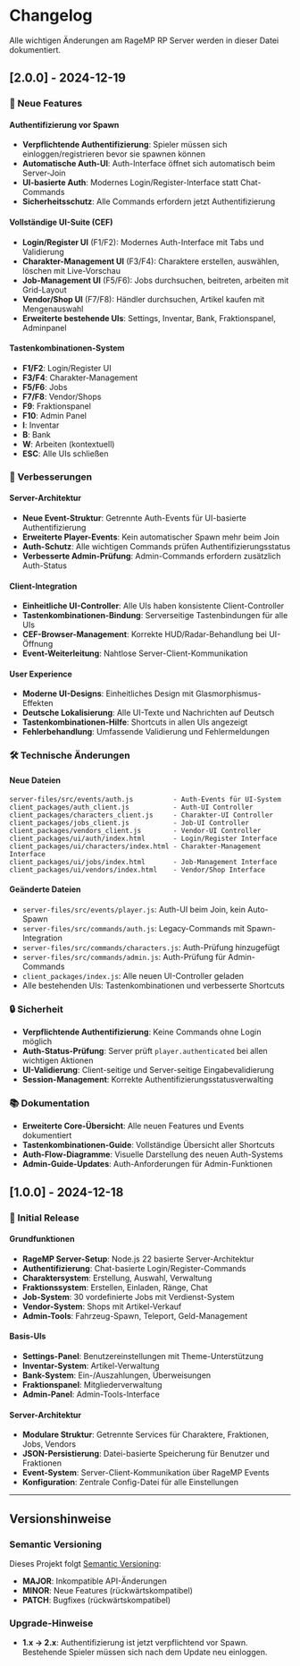 # Changelog

Alle wichtigen Änderungen am RageMP RP Server werden in dieser Datei dokumentiert.

## [2.0.0] - 2024-12-19

### 🚀 Neue Features

#### Authentifizierung vor Spawn
- **Verpflichtende Authentifizierung**: Spieler müssen sich einloggen/registrieren bevor sie spawnen können
- **Automatische Auth-UI**: Auth-Interface öffnet sich automatisch beim Server-Join
- **UI-basierte Auth**: Modernes Login/Register-Interface statt Chat-Commands
- **Sicherheitsschutz**: Alle Commands erfordern jetzt Authentifizierung

#### Vollständige UI-Suite (CEF)
- **Login/Register UI** (F1/F2): Modernes Auth-Interface mit Tabs und Validierung
- **Charakter-Management UI** (F3/F4): Charaktere erstellen, auswählen, löschen mit Live-Vorschau
- **Job-Management UI** (F5/F6): Jobs durchsuchen, beitreten, arbeiten mit Grid-Layout
- **Vendor/Shop UI** (F7/F8): Händler durchsuchen, Artikel kaufen mit Mengenauswahl
- **Erweiterte bestehende UIs**: Settings, Inventar, Bank, Fraktionspanel, Adminpanel

#### Tastenkombinationen-System
- **F1/F2**: Login/Register UI
- **F3/F4**: Charakter-Management
- **F5/F6**: Jobs
- **F7/F8**: Vendor/Shops
- **F9**: Fraktionspanel
- **F10**: Admin Panel
- **I**: Inventar
- **B**: Bank
- **W**: Arbeiten (kontextuell)
- **ESC**: Alle UIs schließen

### 🔧 Verbesserungen

#### Server-Architektur
- **Neue Event-Struktur**: Getrennte Auth-Events für UI-basierte Authentifizierung
- **Erweiterte Player-Events**: Kein automatischer Spawn mehr beim Join
- **Auth-Schutz**: Alle wichtigen Commands prüfen Authentifizierungsstatus
- **Verbesserte Admin-Prüfung**: Admin-Commands erfordern zusätzlich Auth-Status

#### Client-Integration
- **Einheitliche UI-Controller**: Alle UIs haben konsistente Client-Controller
- **Tastenkombinationen-Bindung**: Serverseitige Tastenbindungen für alle UIs
- **CEF-Browser-Management**: Korrekte HUD/Radar-Behandlung bei UI-Öffnung
- **Event-Weiterleitung**: Nahtlose Server-Client-Kommunikation

#### User Experience
- **Moderne UI-Designs**: Einheitliches Design mit Glasmorphismus-Effekten
- **Deutsche Lokalisierung**: Alle UI-Texte und Nachrichten auf Deutsch
- **Tastenkombinationen-Hilfe**: Shortcuts in allen UIs angezeigt
- **Fehlerbehandlung**: Umfassende Validierung und Fehlermeldungen

### 🛠️ Technische Änderungen

#### Neue Dateien
```
server-files/src/events/auth.js          - Auth-Events für UI-System
client_packages/auth_client.js           - Auth-UI Controller
client_packages/characters_client.js     - Charakter-UI Controller
client_packages/jobs_client.js           - Job-UI Controller
client_packages/vendors_client.js        - Vendor-UI Controller
client_packages/ui/auth/index.html       - Login/Register Interface
client_packages/ui/characters/index.html - Charakter-Management Interface
client_packages/ui/jobs/index.html       - Job-Management Interface
client_packages/ui/vendors/index.html    - Vendor/Shop Interface
```

#### Geänderte Dateien
- `server-files/src/events/player.js`: Auth-UI beim Join, kein Auto-Spawn
- `server-files/src/commands/auth.js`: Legacy-Commands mit Spawn-Integration
- `server-files/src/commands/characters.js`: Auth-Prüfung hinzugefügt
- `server-files/src/commands/admin.js`: Auth-Prüfung für Admin-Commands
- `client_packages/index.js`: Alle neuen UI-Controller geladen
- Alle bestehenden UIs: Tastenkombinationen und verbesserte Shortcuts

### 🔒 Sicherheit
- **Verpflichtende Authentifizierung**: Keine Commands ohne Login möglich
- **Auth-Status-Prüfung**: Server prüft `player.authenticated` bei allen wichtigen Aktionen
- **UI-Validierung**: Client-seitige und Server-seitige Eingabevalidierung
- **Session-Management**: Korrekte Authentifizierungsstatusverwalting

### 📚 Dokumentation
- **Erweiterte Core-Übersicht**: Alle neuen Features und Events dokumentiert
- **Tastenkombinationen-Guide**: Vollständige Übersicht aller Shortcuts
- **Auth-Flow-Diagramme**: Visuelle Darstellung des neuen Auth-Systems
- **Admin-Guide-Updates**: Auth-Anforderungen für Admin-Funktionen

## [1.0.0] - 2024-12-18

### 🎯 Initial Release

#### Grundfunktionen
- **RageMP Server-Setup**: Node.js 22 basierte Server-Architektur
- **Authentifizierung**: Chat-basierte Login/Register-Commands
- **Charaktersystem**: Erstellung, Auswahl, Verwaltung
- **Fraktionssystem**: Erstellen, Einladen, Ränge, Chat
- **Job-System**: 30 vordefinierte Jobs mit Verdienst-System
- **Vendor-System**: Shops mit Artikel-Verkauf
- **Admin-Tools**: Fahrzeug-Spawn, Teleport, Geld-Management

#### Basis-UIs
- **Settings-Panel**: Benutzereinstellungen mit Theme-Unterstützung
- **Inventar-System**: Artikel-Verwaltung
- **Bank-System**: Ein-/Auszahlungen, Überweisungen
- **Fraktionspanel**: Mitgliederverwaltung
- **Admin-Panel**: Admin-Tools-Interface

#### Server-Architektur
- **Modulare Struktur**: Getrennte Services für Charaktere, Fraktionen, Jobs, Vendors
- **JSON-Persistierung**: Datei-basierte Speicherung für Benutzer und Fraktionen
- **Event-System**: Server-Client-Kommunikation über RageMP Events
- **Konfiguration**: Zentrale Config-Datei für alle Einstellungen

---

## Versionshinweise

### Semantic Versioning
Dieses Projekt folgt [Semantic Versioning](https://semver.org/):
- **MAJOR**: Inkompatible API-Änderungen
- **MINOR**: Neue Features (rückwärtskompatibel)
- **PATCH**: Bugfixes (rückwärtskompatibel)

### Upgrade-Hinweise
- **1.x → 2.x**: Authentifizierung ist jetzt verpflichtend vor Spawn. Bestehende Spieler müssen sich nach dem Update neu einloggen.
